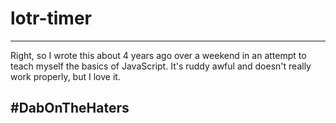 # lotr-timer
---
Right, so I wrote this about 4 years ago over a weekend in an attempt to teach myself the basics of JavaScript. It's ruddy awful and doesn't really work properly, but I love it. 
## #DabOnTheHaters